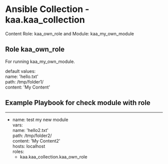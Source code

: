 # Ansible Collection - kaa.kaa_collection

Content Role: kaa_own_role 
and Module: kaa_my_own_module




Role kaa_own_role   
----------------   
For running kaa_my_own_module.  
    
default values:  
  name: 'hello.txt'  
  path: /tmp/folder1/  
  content: 'My Content'     

Example Playbook for check module with role
----------------
---
- name: test my new module  
  vars:  
    name: 'hello2.txt'  
    path: /tmp/folder2/  
    content: 'My Content2'  
  hosts: localhost   
  roles:   
    - kaa.kaa_collection.kaa_own_role   
    
    